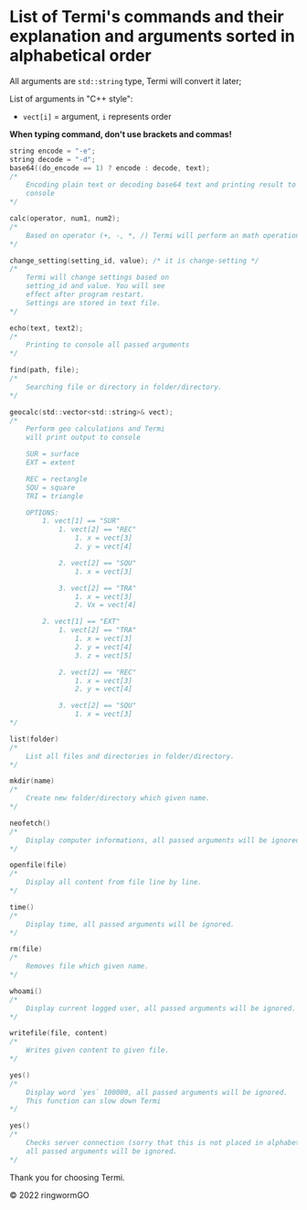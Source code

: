 # List of Termi's commands and their explanation and arguments sorted in alphabetical order

All arguments are `std::string` type, Termi will convert it later;

List of arguments in "C++ style":
 - `vect[i]` = argument, `i` represents order

**When typing command, don't use brackets and commas!**

```c
string encode = "-e";
string decode = "-d";
base64((do_encode == 1) ? encode : decode, text);
/* 
    Encoding plain text or decoding base64 text and printing result to 
    console
*/
```

```c
calc(operator, num1, num2);
/* 
    Based on operator (+, -, *, /) Termi will perform an math operation and print result to console.
*/
```

```c
change_setting(setting_id, value); /* it is change-setting */
/* 
    Termi will change settings based on 
    setting_id and value. You will see 
    effect after program restart. 
    Settings are stored in text file.
*/
```

```c
echo(text, text2);
/*
    Printing to console all passed arguments
*/
```

```c
find(path, file);
/*
    Searching file or directory in folder/directory.
*/
```

```c
geocalc(std::vector<std::string>& vect);
/*
    Perform geo calculations and Termi 
    will print output to console

    SUR = surface
    EXT = extent

    REC = rectangle
    SQU = square
    TRI = triangle

    OPTIONS:
        1. vect[1] == "SUR"
            1. vect[2] == "REC"
                1. x = vect[3]
                2. y = vect[4]

            2. vect[2] == "SQU"
                1. x = vect[3]

            3. vect[2] == "TRA"
                1. x = vect[3]
                2. Vx = vect[4]

        2. vect[1] == "EXT"
            1. vect[2] == "TRA"
                1. x = vect[3]
                2. y = vect[4]
                3. z = vect[5]

            2. vect[2] == "REC"
                1. x = vect[3]
                2. y = vect[4]

            3. vect[2] == "SQU"
                1. x = vect[3]
*/
```

```c
list(folder)
/* 
    List all files and directories in folder/directory.
*/
```

```c
mkdir(name)
/* 
    Create new folder/directory which given name.
*/
```

```c
neofetch()
/* 
    Display computer informations, all passed arguments will be ignored.
*/
```

```c
openfile(file)
/* 
    Display all content from file line by line.
*/
```

```c
time()
/* 
    Display time, all passed arguments will be ignored.
*/
```

```c
rm(file)
/* 
    Removes file which given name.
*/
```

```c
whoami()
/* 
    Display current logged user, all passed arguments will be ignored.
*/
```

```c
writefile(file, content)
/* 
    Writes given content to given file.
*/
```

```c
yes()
/* 
    Display word `yes` 100000, all passed arguments will be ignored.
    This function can slow down Termi
*/
```

```c
yes()
/* 
    Checks server connection (sorry that this is not placed in alphabetical order) and also
    all passed arguments will be ignored.
*/
```

Thank you for choosing Termi.

© 2022 ringwormGO
